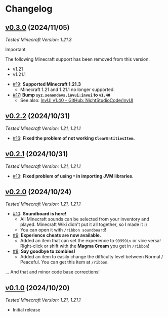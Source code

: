 # Changelog

## [v0.3.0](https://github.com/m1sk9/Ribbon/releases/tag/v0.2.2) (2024/11/05)

*Tested Minecraft Version: 1.21.3*

> [!IMPORTANT]
>
> The following Minecraft support has been removed from this version.
>
> - v1.21
> - v1.21.1

- [#19](https://github.com/m1sk9/Ribbon/pull/19): **Supported Minecraft 1.21.3**
  - Minecraft 1.21 and 1.21.1 no longer supported.
- [#17](https://github.com/m1sk9/Ribbon/pull/17): **Bump `xyz.xenondevs.invui:invui` to `v1.40`**
  - See also: [InvUI v1.40 - GitHub: NichtStudioCode/InvUI](https://github.com/NichtStudioCode/InvUI/releases/tag/1.40)

## [v0.2.2](https://github.com/m1sk9/Ribbon/releases/tag/v0.2.2) (2024/10/31)

*Tested Minecraft Version: 1.21, 1.21.1*

- [#16](https://github.com/m1sk9/Ribbon/pull/16): **Fixed the problem of not working `ClearEntitiesItem`.**

## [v0.2.1](https://github.com/m1sk9/Ribbon/releases/tag/v0.2.1) (2024/10/31)

*Tested Minecraft Version: 1.21, 1.21.1*

- [#13](https://github.com/m1sk9/Ribbon/pull/13): **Fixed problem of using `*` in importing JVM libraries.**

## [v0.2.0](https://github.com/m1sk9/Ribbon/releases/tag/v0.2.0) (2024/10/24)

*Tested Minecraft Version: 1.21, 1.21.1*

- [#10](https://github.com/m1sk9/Ribbon/pull/10): **Soundboard is here!**
  - All Minecraft sounds can be selected from your inventory and played. Minecraft Wiki didn't put it all together, so I made it :)
  - You can open it with `/ribbon soundboard`!
- [#9](https://github.com/m1sk9/Ribbon/pull/9): **Experience cheats are now available.**
  - Added an item that can set the experience to `99999Lv` or vice versa! Right-click or shift with the **Magma Cream** you get in `/ribbon`!
- [#8](https://github.com/m1sk9/Ribbon/pull/8): **Say goodbye to zombies!**
  - Added an item to easily change the difficulty level between Normal / Peaceful. You can get this item at `/ribbon`.

... And that and minor code base corrections!

## [v0.1.0](https://github.com/m1sk9/Ribbon/releases/tag/v0.1.0) (2024/10/20)

*Tested Minecraft Version: 1.21, 1.21.1*

- Initial release
